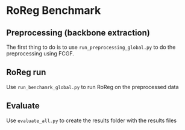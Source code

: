 # RoReg Benchmark

## Preprocessing (backbone extraction)

The first thing to do is to use `run_preprocessing_global.py` to do the preprocessing using FCGF.

## RoReg run

Use `run_benchamrk_global.py` to run RoReg on the preprocessed data

## Evaluate

Use `evaluate_all.py` to create the results folder with the results files